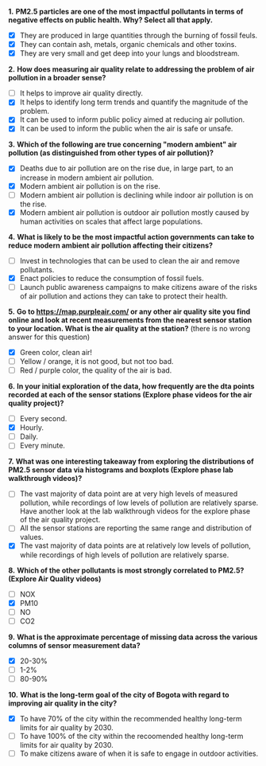 
**1.** **PM2.5 particles are one of the most impactful pollutants in terms of negative effects on public health. Why? Select all that apply.**
- [x] They are produced in large quantities through the burning of fossil feuls.
- [x] They can contain ash, metals, organic chemicals and other toxins.
- [x] They are very small and get deep into your lungs and bloodstream.

**2.** **How does measuring air quality relate to addressing the problem of air pollution in a broader sense?**
- [ ] It helps to improve air quality directly.
- [x] It helps to identify long term trends and quantify the magnitude of the problem.
- [x] It can be used to inform public policy aimed at reducing air pollution.
- [x] It can be used to inform the public when the air is safe or unsafe.

**3.** **Which of the following are true concerning "modern ambient" air pollution (as distinguished from other types of air pollution)?**
- [x] Deaths due to air pollution are on the rise due, in large part, to an increase in modern ambient air pollution.
- [x] Modern ambient air pollution is on the rise.
- [ ] Modern ambient air pollution is declining while indoor air pollution is on the rise.
- [x] Modern ambient air pollution is outdoor air pollution mostly caused by human activities on scales that affect large populations.

**4.** **What is likely to be the most impactful action governments can take to reduce modern ambient air pollution affecting their citizens?**
- [ ] Invest in technologies that can be used to clean the air and remove pollutants.
- [x] Enact policies to reduce the consumption of fossil fuels.
- [ ] Launch public awareness campaigns to make citizens aware of the risks of air pollution and actions they can take to protect their health.

**5.** **Go to https://map.purpleair.com/ or any other air quality site you find online and look at recent measurements from the nearest sensor station to your location. What is the air quality at the station?** (there is no wrong answer for this question)
- [X] Green color, clean air!
- [ ] Yellow / orange, it is not good, but not too bad.
- [ ] Red / purple color, the quality of the air is bad.

**6.** **In your initial exploration of the data, how frequently are the dta points recorded at each of the sensor stations (Explore phase videos for the air quality project)?**
- [ ] Every second.
- [x] Hourly.
- [ ] Daily.
- [ ] Every minute.

**7.** **What was one interesting takeaway from exploring the distributions of PM2.5 sensor data via histograms and boxplots (Explore phase lab walkthrough videos)?**
- [ ] The vast majority of data point are at very high levels of measured pollution, while recordings of low levels of pollution are relatively sparse. Have another look at the lab walkthrough videos for the explore phase of the air quality project.
- [ ] All the sensor stations are reporting the same range and distribution of values.
- [x] The vast majority of data points are at relatively low levels of pollution, while recordings of high levels of pollution are relatively sparse.

**8.** **Which of the other pollutants is most strongly correlated to PM2.5? (Explore Air Quality videos)**
- [ ] NOX
- [x] PM10
- [ ] NO
- [ ] CO2

**9.** **What is the approximate percentage of missing data across the various columns of sensor measurement data?**
- [x] 20-30%
- [ ] 1-2%
- [ ] 80-90%

**10.** **What is the long-term goal of the city of Bogota with regard to improving air quality in the city?**
- [x] To have 70% of the city within the recommended healthy long-term limits for air quality by 2030.
- [ ] To have 100% of the city within the recoomended healthy long-term limits for air quality by 2030.
- [ ] To make citizens aware of when it is safe to engage in outdoor activities.
